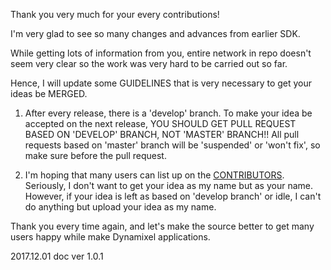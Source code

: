 Thank you very much for your every contributions!

I'm very glad to see so many changes and advances from earlier SDK.

While getting lots of information from you, entire network in repo doesn't seem very clear
so the work was very hard to be carried out so far.

Hence, I will update some GUIDELINES that is very necessary to get your ideas be MERGED.

1. After every release, there is a 'develop' branch. To make your idea be accepted on the next release,
YOU SHOULD GET PULL REQUEST BASED ON 'DEVELOP' BRANCH, NOT 'MASTER' BRANCH!!
All pull requests based on 'master' branch will be 'suspended' or 'won't fix', so make sure before the pull request.

2. I'm hoping that many users can list up on the [CONTRIBUTORS](https://github.com/ROBOTIS-GIT/DynamixelSDK/graphs/contributors).
Seriously, I don't want to get your idea as my name but as your name. However, if your idea is left as based on 'develop branch' or idle,
I can't do anything but upload your idea as my name.

Thank you every time again, and let's make the source better to get many users happy while make Dynamixel applications.

2017.12.01 doc ver 1.0.1
